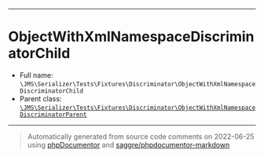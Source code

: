 ***

# ObjectWithXmlNamespaceDiscriminatorChild

* Full name: `\JMS\Serializer\Tests\Fixtures\Discriminator\ObjectWithXmlNamespaceDiscriminatorChild`
* Parent
  class: [`\JMS\Serializer\Tests\Fixtures\Discriminator\ObjectWithXmlNamespaceDiscriminatorParent`](./ObjectWithXmlNamespaceDiscriminatorParent.md)

***
> Automatically generated from source code comments on 2022-06-25 using [phpDocumentor](http://www.phpdoc.org/) and [saggre/phpdocumentor-markdown](https://github.com/Saggre/phpDocumentor-markdown)
